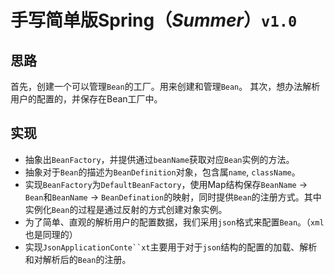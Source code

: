 # 手写简单版Spring（_**Summer**_）`v1.0`
## 思路

首先，创建一个可以管理`Bean`的工厂。用来创建和管理`Bean`。
其次，想办法解析用户的配置的，并保存在Bean工厂中。
## 实现

* 抽象出`BeanFactory`，并提供通过`beanName`获取对应`Bean`实例的方法。
* 抽象对于`Bean`的描述为`BeanDefinition`对象，包含属`name`, `className`。
* 实现`BeanFactory`为`DefaultBeanFactory`，使用Map结构保存`BeanName` -> `Bean`和`BeanName` -> `BeanDefination`的映射，同时提供`Bean`的注册方式。其中实例化`Bean`的过程是通过反射的方式创建对象实例。
* 为了简单、直观的解析用户的配置数据，我们采用`json`格式来配置`Bean`。（`xml`也是同理的）
* 实现`JsonApplicationConte``xt`主要用于对于`json`结构的配置的加载、解析和对解析后的`Bean`的注册。